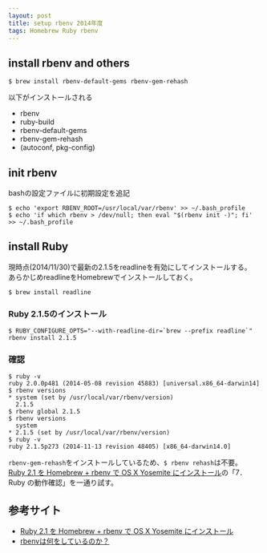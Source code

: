 ```yaml
---
layout: post
title: setup rbenv 2014年度
tags: Homebrew Ruby rbenv
---
```

## install rbenv and others

	$ brew install rbenv-default-gems rbenv-gem-rehash

以下がインストールされる

* rbenv
* ruby-build
* rbenv-default-gems
* rbenv-gem-rehash
* (autoconf, pkg-config)

## init rbenv

bashの設定ファイルに初期設定を追記

	$ echo 'export RBENV_ROOT=/usr/local/var/rbenv' >> ~/.bash_profile
	$ echo 'if which rbenv > /dev/null; then eval "$(rbenv init -)"; fi' >> ~/.bash_profile

## install Ruby

現時点(2014/11/30)で最新の2.1.5をreadlineを有効にしてインストールする。  
あらかじめreadlineをHomebrewでインストールしておく。

	$ brew install readline

### Ruby 2.1.5のインストール

	$ RUBY_CONFIGURE_OPTS="--with-readline-dir=`brew --prefix readline`" rbenv install 2.1.5

### 確認

	$ ruby -v
	ruby 2.0.0p481 (2014-05-08 revision 45883) [universal.x86_64-darwin14]
	$ rbenv versions 
	* system (set by /usr/local/var/rbenv/version)
	  2.1.5
	$ rbenv global 2.1.5 
	$ rbenv versions 
	  system
	* 2.1.5 (set by /usr/local/var/rbenv/version)
	$ ruby -v
	ruby 2.1.5p273 (2014-11-13 revision 48405) [x86_64-darwin14.0]

`rbenv-gem-rehash`をインストールしているため、`$ rbenv rehash`は不要。  
[Ruby 2.1 を Homebrew + rbenv で OS X Yosemite にインストール][1]の「7．Ruby の動作確認」を一通り試す。

## 参考サイト

* [Ruby 2.1 を Homebrew + rbenv で OS X Yosemite にインストール][1]
* [rbenvは何をしているのか？][2]

[1]:http://blog.livedoor.jp/noanoa07/archives/2009966.html
[2]:http://d.hatena.ne.jp/zariganitosh/20141101/what_does_rbenv